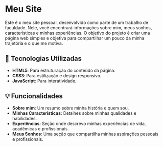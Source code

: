 # Meu Site

Este é o meu site pessoal, desenvolvido como parte de um trabalho de faculdade. Nele, você encontrará informações sobre mim, meus sonhos, características e minhas experiências. O objetivo do projeto é criar uma página web simples e objetiva para compartilhar um pouco da minha trajetória e o que me motiva.

## 🚀 Tecnologias Utilizadas

- **HTML5**: Para estruturação do conteúdo da página.
- **CSS3**: Para estilização e design responsivo.
- **JavaScript**: Para interatividade.

## 💡 Funcionalidades

- **Sobre mim**: Um resumo sobre minha história e quem sou.
- **Minhas Características**: Detalhes sobre minhas qualidades e habilidades.
- **Experiências**: Seção onde descrevo minhas experiências de vida, acadêmicas e profissionais.
- **Meus Sonhos**: Uma seção que compartilha minhas aspirações pessoais e profissionais.
